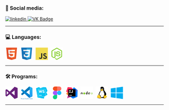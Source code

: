 ### 🤝 Social media: 
  
   <div id="badges"> 
     <a href="" target="_blank"> 
       <img src="https://www.flaticon.com/free-icon/telegram_2111646" width="40" height="40" alt="linkedin" /> 
     </a> 
     <!-- <a href="https://t.me/tehnomaniak07" target="_blank"> 
       <img src="https://www.flaticon.com/free-icon/telegram_2111646" width="40" height="40" alt="telegram group" /> 
     </a> 
     <a href="https://www.youtube.com/channel/UCbORpXVw1JNc0JYFSUqLWXA" target="_blank"> 
       <img src="https://cdn-icons-png.flaticon.com/512/3670/3670147.png" width="40" height="40" alt="Youtube"/> 
     </a> --> 
     <a href="https://vk.com/f1ll_zzz" target="_blank"> 
       <img src="https://cdn-icons-png.flaticon.com/512/145/145813.png" width="40" height="40" alt="VK Badge"/> 
     </a> 
     <!-- <a href="https://dzen.ru/tehnomaniak" target="_blank"> 
       <img src="https://upload.wikimedia.org/wikipedia/commons/thumb/a/ab/Yandex_Zen_logo_icon.svg/1024px-Yandex_Zen_logo_icon.svg.png" width="40" height="40" alt="Zen Badge"/> 
     </a> --> 
   </div> 
  
 --- 
  
 ### 💻 Languages: 
  
 <div> 
<img src="https://github.com/devicons/devicon/blob/master/icons/html5/html5-original.svg" title="html5" alt="html5" width="40" height="40"/>&nbsp 
   <img src="https://github.com/devicons/devicon/blob/master/icons/css3/css3-original.svg" title="css" alt="css" width="40" height="40"/>&nbsp 
   <img src="https://github.com/devicons/devicon/blob/master/icons/javascript/javascript-original.svg" title="javascript" alt="javascript" width="40" height="40"/>&nbsp 
   <img src="https://github.com/devicons/devicon/blob/master/icons/nodejs/nodejs-original.svg" title="nodejs" alt="nodejs" width="40" height="40"/>&nbsp 
   
 --- 
  
 ### 🛠 Programs: 
  
 <div> 
   <img src="https://github.com/devicons/devicon/blob/master/icons/visualstudio/visualstudio-plain.svg" title="DaVinci Resolve" alt="visual studio" width="40" height="40"/>&nbsp; 
   <img src="https://github.com/devicons/devicon/blob/master/icons/vscode/vscode-original-wordmark.svg" alt="vscode" width="40" height="40"/>&nbsp; 
   <img src="https://github.com/devicons/devicon/blob/master/icons/webstorm/webstorm-plain.svg" title="webshtorm" alt="webshtorm" width="40" height="40"/>&nbsp; 
   <img src="https://github.com/devicons/devicon/blob/master/icons/figma/figma-original.svg" title="figma" alt="figma" width="40" height="40"/>&nbsp; 
   <img src="https://github.com/devicons/devicon/blob/master/icons/intellij/intellij-original.svg" title="Iij" alt="Iij" width="40" height="40"/>&nbsp; 
   <img src="https://github.com/devicons/devicon/blob/master/icons/nodejs/nodejs-original-wordmark.svg" title="nodejs" alt="nodejs" width="40" height="40"/>&nbsp; 
   <img src="https://github.com/devicons/devicon/blob/master/icons/linux/linux-original.svg" title="linux" alt="linux" width="40" height="40"/>&nbsp; 
   <img src="https://github.com/devicons/devicon/blob/master/icons/windows8/windows8-original.svg" title="windows" alt="windows" width="40" height="40"/>&nbsp; 
 </div> 
  
 --- 
 